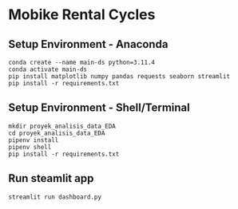 # Mobike Rental Cycles
## Setup Environment - Anaconda
```
conda create --name main-ds python=3.11.4
conda activate main-ds
pip install matplotlib numpy pandas requests seaborn streamlit
pip install -r requirements.txt
```

## Setup Environment - Shell/Terminal
```
mkdir proyek_analisis_data_EDA
cd proyek_analisis_data_EDA
pipenv install
pipenv shell
pip install -r requirements.txt
```

## Run steamlit app
```
streamlit run dashboard.py
